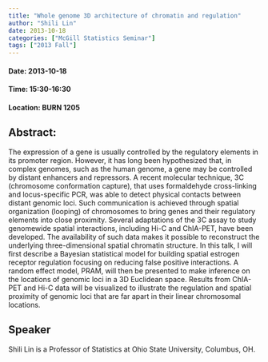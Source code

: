 ```yaml
---
title: "Whole genome 3D architecture of chromatin and regulation"
author: "Shili Lin"
date: 2013-10-18
categories: ["McGill Statistics Seminar"]
tags: ["2013 Fall"]
---
```


#### Date: 2013-10-18
#### Time: 15:30-16:30
#### Location: BURN 1205

## Abstract:

The expression of a gene is usually controlled by the regulatory elements in its promoter region. However, it has long been hypothesized that, in complex genomes, such as the human genome, a gene may be controlled by distant enhancers and repressors. A recent molecular technique, 3C (chromosome conformation capture), that uses formaldehyde cross-linking and locus-specific PCR, was able to detect physical contacts between distant genomic loci. Such communication is achieved through spatial organization (looping) of chromosomes to bring genes and their
regulatory elements into close proximity. Several adaptations of the 3C assay to study genomewide spatial interactions, including Hi-C and ChIA-PET, have been developed. The availability of such data makes it possible to reconstruct the underlying three-dimensional spatial chromatin structure. In this talk, I will first describe a Bayesian statistical model for building spatial estrogen receptor regulation focusing on reducing false positive interactions. A random effect model, PRAM, will then be presented to make inference on the locations of genomic loci in a 3D Euclidean space. Results from ChIA-PET and Hi-C data will be visualized to illustrate the regulation and spatial proximity of genomic loci that are far apart in their linear chromosomal locations.



## Speaker


Shili Lin is a Professor of Statistics at Ohio State University, Columbus, OH.

